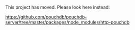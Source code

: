 This project has moved. Please look here instead:

https://github.com/pouchdb/pouchdb-server/tree/master/packages/node_modules/http-pouchdb
